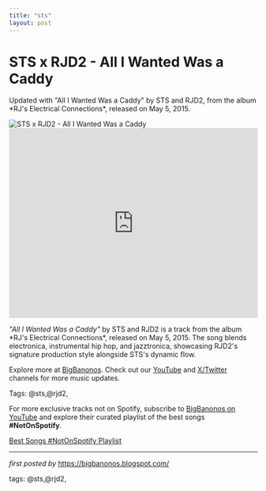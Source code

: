 ```yaml
---
title: "sts"
layout: post
---
```

<!-- Title of the Post -->
<h1 >STS x RJD2 - All I Wanted Was a Caddy</h1> <!-- Introductory Text -->
<p >Updated with "All I Wanted Was a Caddy" by STS and RJD2, from the album *RJ's Electrical Connections*, released on May 5, 2015.</p> <!-- Featured Image -->
<div > <img src="https://i.ytimg.com/vi/PYQqe27R2L0/sddefault.jpg" alt="STS x RJD2 - All I Wanted Was a Caddy" />
</div> <!-- YouTube Video Embed -->
<div > <iframe width="100%" height="385" src="https://www.youtube.com/embed/Vxe1nNX6ou4" title="STS x RJD2 - 'All I Wanted Was a Caddy'" frameborder="0" allow="accelerometer; autoplay; clipboard-write; encrypted-media; gyroscope; picture-in-picture; web-share" referrerpolicy="strict-origin-when-cross-origin" allowfullscreen></iframe>
</div> <!-- Song Information -->
<div > <p><em>"All I Wanted Was a Caddy"</em> by STS and RJD2 is a track from the album *RJ's Electrical Connections*, released on May 5, 2015. The song blends electronica, instrumental hip hop, and jazztronica, showcasing RJD2's signature production style alongside STS's dynamic flow.</p>
</div> <!-- Footer Links -->
<div > <p>Explore more at <a href="https://bigbanonos.blogspot.com/" target="_blank">BigBanonos</a>. Check out our <a href="https://www.youtube.com/@BigBanonos" target="_blank">YouTube</a> and <a href="https://x.com/bigbanonos" target="_blank">X/Twitter</a> channels for more music updates.</p>
</div> <!-- Tags -->
<p >Tags: @sts,@rjd2,</p>


<!--Subscribe and Playlist Links-->
<div>
    <p>For more exclusive tracks not on Spotify, subscribe to <a href="https://www.youtube.com/@BigBanonos" target="_blank">BigBanonos on YouTube</a> and explore their curated playlist of the best songs <strong>#NotOnSpotify</strong>.</p>
    <p><a href="https://www.youtube.com/playlist?list=PLtuNtuTatqI0kFahUCbtbfenC_ET5O_tr" target="_blank">Best Songs #NotOnSpotify Playlist<br /></a></p></div>

<hr />

<p><em>first posted by</em> <a href="https://bigbanonos.blogspot.com/" rel="noopener" target="_new">https://bigbanonos.blogspot.com/</a></p>

<p>tags: @sts,@rjd2,</p>

